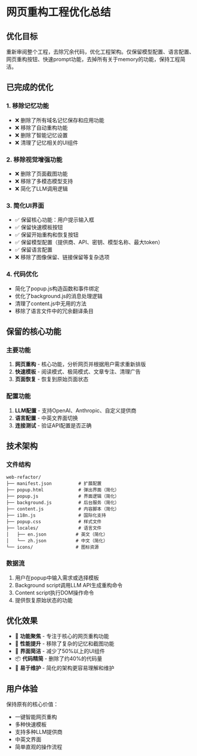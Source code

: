 # 网页重构工程优化总结

## 优化目标
重新审阅整个工程，去除冗余代码，优化工程架构。仅保留模型配置、语言配置、网页重构按钮、快速prompt功能，去掉所有关于memory的功能，保持工程简洁。

## 已完成的优化

### 1. 移除记忆功能
- ❌ 删除了所有域名记忆保存和应用功能
- ❌ 移除了自动重构功能  
- ❌ 删除了智能记忆设置
- ❌ 清理了记忆相关的UI组件

### 2. 移除视觉增强功能
- ❌ 删除了页面截图功能
- ❌ 移除了多模态模型支持
- ❌ 简化了LLM调用逻辑

### 3. 简化UI界面
- ✅ 保留核心功能：用户提示输入框
- ✅ 保留快速模板按钮
- ✅ 保留开始重构和恢复按钮
- ✅ 保留模型配置（提供商、API、密钥、模型名称、最大token）
- ✅ 保留语言配置
- ❌ 移除了图像保留、链接保留等复杂选项

### 4. 代码优化
- 简化了popup.js构造函数和事件绑定
- 优化了background.js的消息处理逻辑
- 清理了content.js中无用的方法
- 移除了语言文件中的冗余翻译条目

## 保留的核心功能

### 主要功能
1. **网页重构** - 核心功能，分析网页并根据用户需求重新排版
2. **快速模板** - 阅读模式、极简模式、文章专注、清理广告
3. **页面恢复** - 恢复到原始页面状态

### 配置功能  
1. **LLM配置** - 支持OpenAI、Anthropic、自定义提供商
2. **语言配置** - 中英文界面切换
3. **连接测试** - 验证API配置是否正确

## 技术架构

### 文件结构
```
web-refactor/
├── manifest.json          # 扩展配置
├── popup.html             # 弹出界面（简化）
├── popup.js               # 界面逻辑（简化）
├── background.js          # 后台服务（简化）
├── content.js             # 内容脚本（简化）
├── i18n.js                # 国际化支持
├── popup.css              # 样式文件
├── locales/               # 语言文件
│   ├── en.json           # 英文（简化）
│   └── zh.json           # 中文（简化）
└── icons/                # 图标资源
```

### 数据流
1. 用户在popup中输入需求或选择模板
2. Background script调用LLM API生成重构命令
3. Content script执行DOM操作命令
4. 提供恢复原始状态的功能

## 优化效果
- 🎯 **功能聚焦** - 专注于核心的网页重构功能
- 🚀 **性能提升** - 移除了复杂的记忆和截图功能
- 🎨 **界面简洁** - 减少了50%以上的UI组件
- 📦 **代码精简** - 删除了约40%的代码量
- 🔧 **易于维护** - 简化的架构更容易理解和维护

## 用户体验
保持原有的核心价值：
- 一键智能网页重构
- 多种快速模板
- 支持多种LLM提供商
- 中英文界面
- 简单直观的操作流程